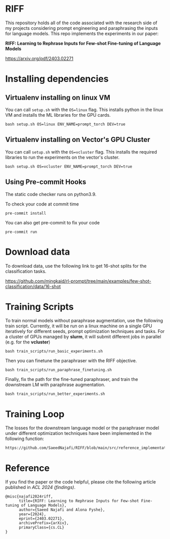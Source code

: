 # RIFF
This repository holds all of the code associated with the research side of my projects considering prompt engineering and paraphrasing the inputs for language models.
This repo implements the experiments in our paper:

**RIFF: Learning to Rephrase Inputs for Few-shot Fine-tuning of Language Models**

https://arxiv.org/pdf/2403.02271

# Installing dependencies

## Virtualenv installing on linux VM
You can call `setup.sh` with the `OS=linux` flag. This installs python in the linux VM and installs the ML libraries for the GPU cards.
```
bash setup.sh OS=linux ENV_NAME=prompt_torch DEV=true
```

## Virtualenv installing on Vector's GPU Cluster
You can call `setup.sh` with the `OS=vcluster` flag. This installs the required libraries to run the experiments on the vector's cluster.
```
bash setup.sh OS=vcluster ENV_NAME=prompt_torch DEV=true
```

## Using Pre-commit Hooks
The static code checker runs on python3.9.

To check your code at commit time
```
pre-commit install
```

You can also get pre-commit to fix your code
```
pre-commit run
```

# Download data
To download data, use the following link to get 16-shot splits for the classification tasks.

https://github.com/mingkaid/rl-prompt/tree/main/examples/few-shot-classification/data/16-shot

# Training Scripts
To train normal models without paraphrase augmentation, use the following train script.
Currently, it will be run on a linux machine on a single GPU iteratively for different seeds, prompt optimization techniques and tasks. For a cluster of GPUs managed by **slurm**, it will submit different jobs in parallel (e.g. for the **vcluster**)
```
bash train_scripts/run_basic_experiments.sh
```

Then you can finetune the paraphraser with the RIFF objective. 
```
bash train_scripts/run_paraphrase_finetuning.sh
```

Finally, fix the path for the fine-tuned paraphraser, and train the downstream LM with paraphrase augmentation.
```
bash train_scripts/run_better_experiments.sh
```

# Training Loop
The losses for the downstream language model or the paraphraser model under different optimization techniques have been implemented in the following function:
```
https://github.com/SaeedNajafi/RIFF/blob/main/src/reference_implementations/prompt_zoo/prompted_lm.py#L754
```

# Reference
If you find the paper or the code helpful, please cite the following article published in *ACL 2024 (findings)*.
```
@misc{najafi2024riff,
      title={RIFF: Learning to Rephrase Inputs for Few-shot Fine-tuning of Language Models},
      author={Saeed Najafi and Alona Fyshe},
      year={2024},
      eprint={2403.02271},
      archivePrefix={arXiv},
      primaryClass={cs.CL}
}
```
